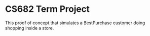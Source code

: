 # CS682 Term Project

This proof of concept that simulates a BestPurchase customer doing shopping inside a store. 

